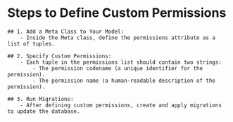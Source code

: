 # Steps to Define Custom Permissions

    ## 1. Add a Meta Class to Your Model:
        - Inside the Meta class, define the permissions attribute as a list of tuples.

    ## 2. Specify Custom Permissions:
        - Each tuple in the permissions list should contain two strings:
            - The permission codename (a unique identifier for the permission).
            - The permission name (a human-readable description of the permission).

    ## 3. Run Migrations:
        - After defining custom permissions, create and apply migrations to update the database.